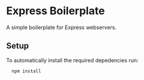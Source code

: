 # Express Boilerplate
A simple boilerplate for Express webservers.

## Setup
To automatically install the required depedencies run:
```bash
  npm install
```
